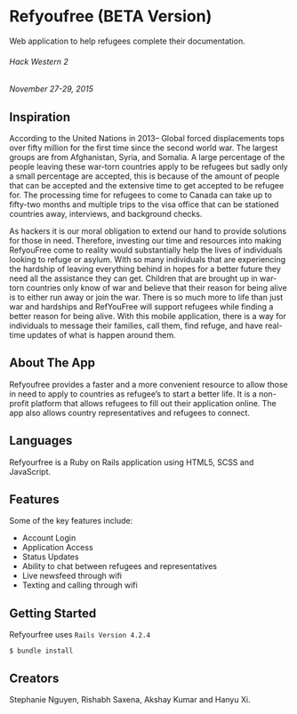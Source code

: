 # Refyoufree (BETA Version)

Web application to help refugees complete their documentation.

###### Hack Western 2
*November 27-29, 2015*

## Inspiration

According to the United Nations in 2013– Global forced displacements tops over fifty million for the first time since the second world war. The largest groups are from Afghanistan, Syria, and Somalia. A large percentage of the people leaving these war-torn countries apply to be refugees but sadly only a small percentage are accepted, this is because of the amount of people that can be accepted and the extensive time to get accepted to be refugee for. The processing time for refugees to come to Canada can take up to fifty-two months and multiple trips to the visa office that can be stationed countries away, interviews, and background checks.

As hackers it is our moral obligation to extend our hand to provide solutions for those in need. Therefore, investing our time and resources into making RefyouFree come to reality would substantially help the lives of individuals looking to refuge or asylum. With so many individuals that are experiencing the hardship of leaving everything behind in hopes for a better future they need all the assistance they can get. Children that are brought up in war-torn countries only know of war and believe that their reason for being alive is to either run away or join the war. There is so much more to life than just war and hardships and RefYouFree will support refugees while finding a better reason for being alive. With this mobile application, there is a way for individuals to message their families, call them, find refuge, and have real-time updates of what is happen around them.

## About The App

Refyoufree provides a faster and a more convenient resource to allow those in need to apply to countries as refugee’s to start a better life. It is a non-profit platform that allows refugees to fill out their application online. The app also allows country representatives and refugees to connect.

## Languages

Refyourfree is a Ruby on Rails application using HTML5, SCSS and JavaScript.

## Features

Some of the key features include:
- Account Login
- Application Access
- Status Updates
- Ability to chat between refugees and representatives
- Live newsfeed through wifi
- Texting and calling through wifi

## Getting Started

Refyourfree uses `Rails Version 4.2.4`

`$ bundle install`

## Creators

Stephanie Nguyen, Rishabh Saxena, Akshay Kumar and Hanyu Xi.